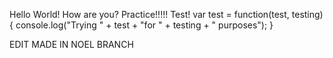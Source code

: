 Hello World!
How are you?
Practice!!!!!
Test!
var test = function(test, testing) {
  console.log("Trying " + test + "for " + testing + " purposes");
}


EDIT MADE IN NOEL BRANCH